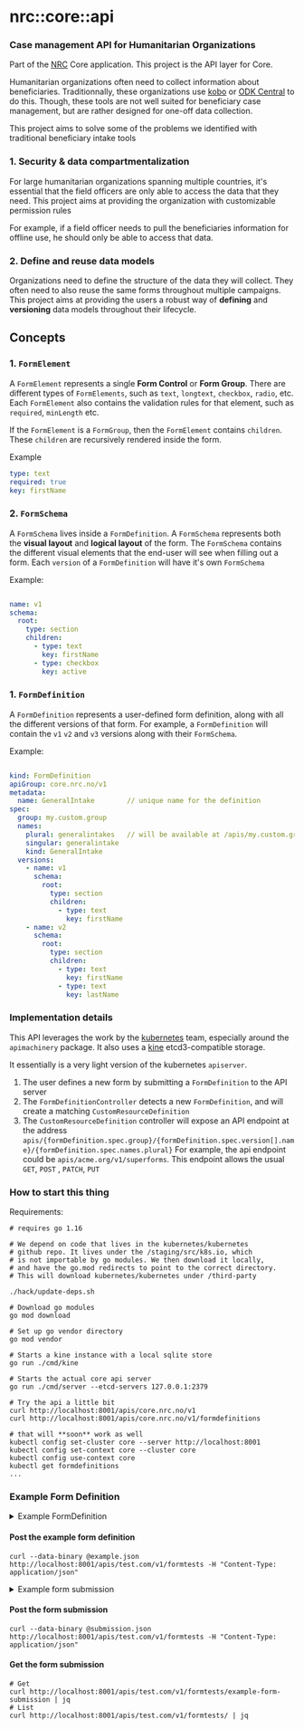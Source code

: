 # nrc::core::api

### Case management API for Humanitarian Organizations

Part of the [NRC](http://nrc.no/) Core application. This project is the API layer for Core.

Humanitarian organizations often need to collect information about beneficiaries. Traditionnally, these organizations
use [kobo](https://github.com/kobotoolbox) or [ODK Central](https://getodk.org/) to do this. Though, these tools are not
well suited for beneficiary case management, but are rather designed for one-off data collection.

This project aims to solve some of the problems we identified with traditional beneficiary intake tools

### 1. Security & data compartmentalization

For large humanitarian organizations spanning multiple countries, it's essential that the field officers are only able
to access the data that they need. This project aims at providing the organization with customizable permission rules

For example, if a field officer needs to pull the beneficiaries information for offline use, he should only be able to
access that data.

### 2. Define and reuse data models

Organizations need to define the structure of the data they will collect. They often need to also reuse the same forms
throughout multiple campaigns. This project aims at providing the users a robust way of **defining** and **versioning**
data models throughout their lifecycle.

## Concepts

### 1. `FormElement`

A `FormElement` represents a single **Form Control** or **Form Group**. There are different types of `FormElements`,
such as `text`, `longtext`, `checkbox`, `radio`, etc. Each `FormElement` also contains the validation rules for that
element, such as `required`, `minLength` etc.

If the `FormElement` is a `FormGroup`, then the `FormElement` contains `children`. These `children` are recursively
rendered inside the form.

Example

```yaml
type: text
required: true
key: firstName
```

### 2. `FormSchema`

A `FormSchema` lives inside a `FormDefinition`. A `FormSchema` represents both the **visual layout** and **logical
layout** of the form. The `FormSchema` contains the different visual elements that the end-user will see when filling
out a form. Each `version` of a `FormDefinition` will have it's own `FormSchema`

Example:

```yaml

name: v1
schema:
  root:
    type: section
    children:
      - type: text
        key: firstName
      - type: checkbox
        key: active
```

### 1. `FormDefinition`

A `FormDefinition` represents a user-defined form definition, along with all the different versions of that form. For
example, a `FormDefinition` will contain the `v1` `v2` and `v3` versions along with their `FormSchema`.

Example:

```yaml

kind: FormDefinition
apiGroup: core.nrc.no/v1
metadata:
  name: GeneralIntake        // unique name for the definition
spec:
  group: my.custom.group
  names:
    plural: generalintakes   // will be available at /apis/my.custom.group/{v1|v2}/generalintakes
    singular: generalintake
    kind: GeneralIntake
  versions:
    - name: v1
      schema:
        root:
          type: section
          children:
            - type: text
              key: firstName
    - name: v2
      schema:
        root:
          type: section
          children:
            - type: text
              key: firstName
            - type: text
              key: lastName
```

### Implementation details

This API leverages the work by the [kubernetes](https://github.com/kubernetes/kubernetes) team, especially around
the `apimachinery` package. It also uses a [kine](https://github.com/k3s-io/kine) etcd3-compatible storage.

It essentially is a very light version of the kubernetes `apiserver`.

1. The user defines a new form by submitting a `FormDefinition` to the API server
2. The `FormDefinitionController` detects a new `FormDefinition`, and will create a matching
   `CustomResourceDefinition`
3. The `CustomResourceDefinition` controller will expose an API endpoint at the address
   `apis/{formDefinition.spec.group}/{formDefinition.spec.version[].name}/{formDefinition.spec.names.plural}`
   For example, the api endpoint could be `apis/acme.org/v1/superforms`. This endpoint allows the usual `GET`, `POST`
   , `PATCH`, `PUT`

### How to start this thing

Requirements:

```
# requires go 1.16

# We depend on code that lives in the kubernetes/kubernetes
# github repo. It lives under the /staging/src/k8s.io, which
# is not importable by go modules. We then download it locally,
# and have the go.mod redirects to point to the correct directory.
# This will download kubernetes/kubernetes under /third-party 

./hack/update-deps.sh

# Download go modules
go mod download

# Set up go vendor directory
go mod vendor

# Starts a kine instance with a local sqlite store 
go run ./cmd/kine 

# Starts the actual core api server
go run ./cmd/server --etcd-servers 127.0.0.1:2379

# Try the api a little bit
curl http://localhost:8001/apis/core.nrc.no/v1
curl http://localhost:8001/apis/core.nrc.no/v1/formdefinitions

# that will **soon** work as well
kubectl config set-cluster core --server http://localhost:8001
kubectl config set-context core --cluster core
kubectl config use-context core
kubectl get formdefinitions
...

```

### Example Form Definition

<details>
<summary>Example FormDefinition</summary>
<p>

# example.json

```

{
  "kind": "FormDefinition",
  "apiVersion": "core.nrc.no/v1",
  "metadata": {
    "name": "formtests.test.com"
  },
  "spec": {
    "group": "test.com",
    "names": {
      "plural": "formtests",
      "singular": "formtest",
      "kind": "FormTest"
    },
    "versions": [
      {
        "name": "v1",
        "storage": true,
        "served": true,
        "schema": {
          "formSchema": {
            "root": {
              "type": "section",
              "children": [
                {
                  "key": "firstName",
                  "label": [
                    {
                      "locale": "en",
                      "value": "First Name"
                    },
                    {
                      "locale": "fr",
                      "value": "Prenom"
                    }
                  ],
                  "description": [
                    {
                      "locale": "en",
                      "value": "Enter the first name of the beneficiary"
                    },
                    {
                      "locale": "fr",
                      "value": "Entrez le prénom du bénéficiaire"
                    }
                  ],
                  "type": "shortText",
                  "required": true
                },
                {
                  "key": "lastName",
                  "label": [
                    {
                      "locale": "en",
                      "value": "Last Name"
                    },
                    {
                      "locale": "fr",
                      "value": "Nom de famille"
                    }
                  ],
                  "description": [
                    {
                      "locale": "en",
                      "value": "Enter the first name of the beneficiary"
                    },
                    {
                      "locale": "fr",
                      "value": "Entrez le nom de famille du bénéficiaire"
                    }
                  ],
                  "type": "shortText",
                  "required": true
                }
              ]
            }
          }
        }
      }
    ]
  }
}

```

</p>
</details>  

#### Post the example form definition

```
curl --data-binary @example.json http://localhost:8001/apis/test.com/v1/formtests -H "Content-Type: application/json"
```

<details>
<summary>Example form submission</summary>

<p>

```
# submission.json
{
  "apiVersion": "test.com/v1",
  "kind": "FormTest",
  "metadata": {
    "name": "example-form-submission"
  },
  "spec": {
    "firstName": "Ludovic",
    "lastName": "Cleroux"
  }
}
```

</p>

</details>

#### Post the form submission

```
curl --data-binary @submission.json http://localhost:8001/apis/test.com/v1/formtests -H "Content-Type: application/json"
```

#### Get the form submission

```
# Get
curl http://localhost:8001/apis/test.com/v1/formtests/example-form-submission | jq
# List
curl http://localhost:8001/apis/test.com/v1/formtests/ | jq
```